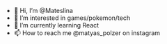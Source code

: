 - 👋 Hi, I’m @Mateslina
- 👀 I’m interested in games/pokemon/tech
- 🌱 I’m currently learning React
- 📫 How to reach me @matyas_polzer on instagram

<!---
Mateslina/Mateslina is a ✨ special ✨ repository because its `README.md` (this file) appears on your GitHub profile.
You can click the Preview link to take a look at your changes.
--->
